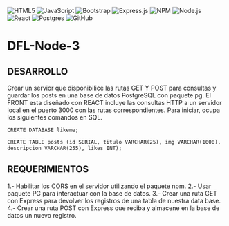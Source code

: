 ![HTML5](https://img.shields.io/badge/html5-%23E34F26.svg?logo=html5&logoColor=white&style=for-the-badge)
![JavaScript](https://img.shields.io/badge/javascript-%23323330.svg?logo=javascript&logoColor=%23F7DF1E&style=for-the-badge)
![Bootstrap](https://img.shields.io/badge/bootstrap-%23563D7C.svg?logo=bootstrap&logoColor=white&style=for-the-badge)
![Express.js](https://img.shields.io/badge/express.js-%23404d59.svg?logo=express&logoColor=%2361DAFB&style=for-the-badge)
![NPM ](https://img.shields.io/badge/NPM-%23000000.svg?logo=npm&logoColor=white&style=for-the-badge)
![Node.js ](https://img.shields.io/badge/node.js-6DA55F?logo=node.js&logoColor=white&style=for-the-badge)
![React](https://img.shields.io/badge/react-%2320232a.svg?logo=react&logoColor=%2361DAFB&style=for-the-badge)
![Postgres](https://img.shields.io/badge/postgres-%23316192.svg?logo=postgresql&logoColor=white&style=for-the-badge)
![GitHub](https://img.shields.io/badge/github-%23121011.svg?logo=github&logoColor=white&style=for-the-badge)
# DFL-Node-3
## DESARROLLO
Crear un servior que disponibilice las rutas GET Y POST para consultas y guardar los posts en una base de datos PostgreSQL con paquete pg.
El FRONT esta diseñado con REACT incluye las consultas HTTP a un servidor local en el puerto 3000 con las rutas correspondientes.
Para iniciar, ocupa los siguientes comandos en SQL. 

```
CREATE DATABASE likeme;
```

```
CREATE TABLE posts (id SERIAL, titulo VARCHAR(25), img VARCHAR(1000), descripcion VARCHAR(255), likes INT);
```
## REQUERIMIENTOS
1.- Habilitar los CORS en el servidor utilizando el paquete npm.
2.- Usar paquete PG para interactuar con la base de datos.
3.- Crear una ruta GET con Express para devolver los registros de una tabla de nuestra data base.
4.- Crear una ruta POST con Express que reciba y almacene en la base de datos un nuevo registro.